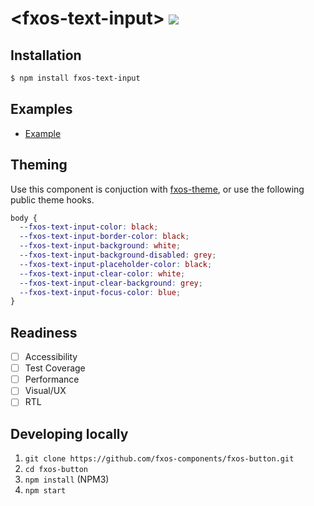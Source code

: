 # &lt;fxos-text-input&gt; [![](https://travis-ci.org/fxos-components/fxos-text-input.svg)](https://travis-ci.org/fxos-components/fxos-text-input)

## Installation

```bash
$ npm install fxos-text-input
```

## Examples

- [Example](http://fxos-components.github.io/fxos-text-input/)

## Theming

Use this component is conjuction with [fxos-theme](fxos-components/fxos-theme), or use the following public theme hooks.

```css
body {
  --fxos-text-input-color: black;
  --fxos-text-input-border-color: black;
  --fxos-text-input-background: white;
  --fxos-text-input-background-disabled: grey;
  --fxos-text-input-placeholder-color: black;
  --fxos-text-input-clear-color: white;
  --fxos-text-input-clear-background: grey;
  --fxos-text-input-focus-color: blue;
}
```

## Readiness

- [ ] Accessibility
- [ ] Test Coverage
- [ ] Performance
- [ ] Visual/UX
- [ ] RTL

## Developing locally

1. `git clone https://github.com/fxos-components/fxos-button.git`
2. `cd fxos-button`
3. `npm install` (NPM3)
4. `npm start`
